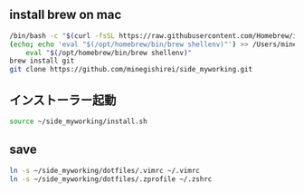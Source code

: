 

## install brew on mac

```sh
/bin/bash -c "$(curl -fsSL https://raw.githubusercontent.com/Homebrew/install/HEAD/install.sh)"
(echo; echo 'eval "$(/opt/homebrew/bin/brew shellenv)"') >> /Users/minegishirei/.zprofile
    eval "$(/opt/homebrew/bin/brew shellenv)"
brew install git
git clone https://github.com/minegishirei/side_myworking.git
```

## インストーラー起動

```sh
source ~/side_myworking/install.sh
```


## save

```sh
ln -s ~/side_myworking/dotfiles/.vimrc ~/.vimrc
ln -s ~/side_myworking/dotfiles/.zprofile ~/.zshrc
```







